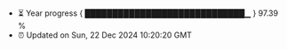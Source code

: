 - ⏳ Year progress { █████████████████████████████▁ } 97.39 %
- ⏰ Updated on Sun, 22 Dec 2024 10:20:20 GMT

